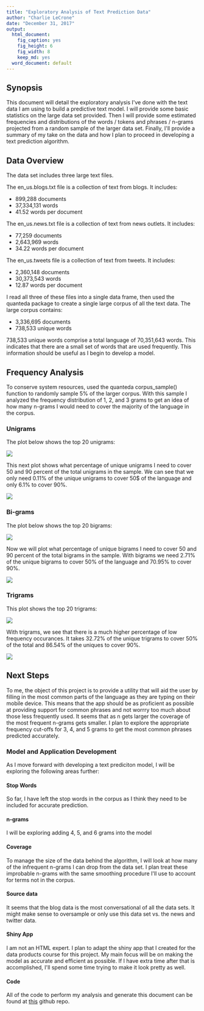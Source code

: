 ```yaml
---
title: "Exploratory Analysis of Text Prediction Data"
author: "Charlie LeCrone"
date: "December 31, 2017"
output:
  html_document:
    fig_caption: yes
    fig_height: 6
    fig_width: 8
    keep_md: yes
  word_document: default
---
```




## Synopsis

This document will detail the exploratory analysis I've done with the text data I am using to build a predictive text model.  I will provide some basic statistics on the large data set provided.  Then I will provide some estimated frequencies and distributions of the words / tokens and phrases / n-grams projected from a random sample of the larger data set.  Finally, I'll provide a summary of my take on the data and how I plan to proceed in developing a text prediction algorithm. 



## Data Overview

The data set includes three large text files.

The en_us.blogs.txt file is a collection of text from blogs.  It includes:

- 899,288 documents
- 37,334,131 words
- 41.52 words per document

The en_us.news.txt file is a collection of text from news outlets.  It includes:

- 77,259 documents
- 2,643,969 words
- 34.22 words per document

The en_us.tweets file is a collection of text from tweets.  It includes:

- 2,360,148 documents
- 30,373,543 words
- 12.87 words per document

I read all three of these files into a single data frame, then used the quanteda package to create a single large corpus of all the text data.  The large corpus contains:

- 3,336,695 documents
- 738,533 unique words

738,533 unique words comprise a total language of 70,351,643 words.  This indicates that there are a small set of words that are used frequently.  This information should be useful as I begin to develop a model.

## Frequency Analysis



To conserve system resources, used the quanteda corpus_sample() function to randomly sample 5% of the larger corpus.  With this sample I analyzed the frequency distribution of 1, 2, and 3 grams to get an idea of how many n-grams I would need to cover the majority of the language in the corpus.

### Unigrams

The plot below shows the top 20 unigrams:

![](Columns1.png)


This next plot shows what percentage of unique unigrams I need to cover 50 and 90 percent of the total unigrams in the sample.  We can see that we only need 0.11% of the unique unigrams to cover 50$ of the language and only 6.1% to cover 90%.

![](plot1.png)

### Bi-grams

The plot below shows the top 20 bigrams:

![](Columns2.png)

Now we will plot what percentage of unique bigrams I need to cover 50 and 90 percent of the total bigrams in the sample.  With bigrams we need 2.71% of the unique bigrams to cover 50% of the language and 70.95% to cover 90%.

![](plot2.png)

### Trigrams

This plot shows the top 20 trigrams:

![](Columns3.png)

With trigrams, we see that there is a much higher percentage of low frequency occurances.  It takes 32.72% of the unique trigrams to cover 50% of the total and 86.54% of the uniques to cover 90%.  

![](plot3.png)

## Next Steps

To me, the object of this project is to provide a utility that will aid the user by filling in the most common parts of the language as they are typing on their mobile device.  This means that the app should be as proficient as possible at providing support for common phrases and not worrry too much about those less frequently used.  It seems that as n gets larger the coverage of the most frequent n-grams gets smaller.  I plan to explore the appropriate frequency cut-offs for 3, 4, and 5 grams to get the most common phrases predicted accurately.

### Model and Application Development

As I move forward with developing a text prediciton model, I will be exploring the following areas further:

#### Stop Words
So far, I have left the stop words in the corpus as I think they need to be included for accurate prediction.

#### n-grams
I will be exploring adding 4, 5, and 6 grams into the model

#### Coverage
To manage the size of the data behind the algorithm, I will look at how many of the infrequent n-grams I can drop from the data set.  I plan treat these improbable n-grams with the same smoothing procedure I'll use to account for terms not in the corpus.

#### Source data
It seems that the blog data is the most conversational of all the data sets.  It might make sense to oversample or only use this data set vs. the news and twitter data.

#### Shiny App
I am not an HTML expert.  I plan to adapt the shiny app that I created for the data products course for this project.  My main focus will be on making the model as accurate and efficient as possible.  If I have extra time after that is accomplished, I'll spend some time trying to make it look pretty as well.

#### Code
All of the code to perform my analysis and generate this document can be found at [this](https://github.com/lecroc/CapstoneExploratory) github repo.





